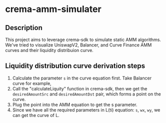 # crema-amm-simulater

## Description
This project aims to leverage crema-sdk to simulate static AMM algorithms. We've tried to visualize UniswapV2, Balancer, and Curve Finance AMM curves and their liquidity distribuion curve.

## Liquidity distribution curve derivation steps
1. Calculate the parameter `s` in the curve equation first. 
Take Balancer curve for example,
2. Call the "calculateLiquity" function in crema-sdk, then we get the `desiredAmountSrc` and `desiredAmountDst` pair, which forms a point on the curve.
3. Plug the point into the AMM equation to get the s parameter.
4. Since we have all the required parameters in L(ti) equation: `s`, `wx`, `wy`, we can get the curve of L.